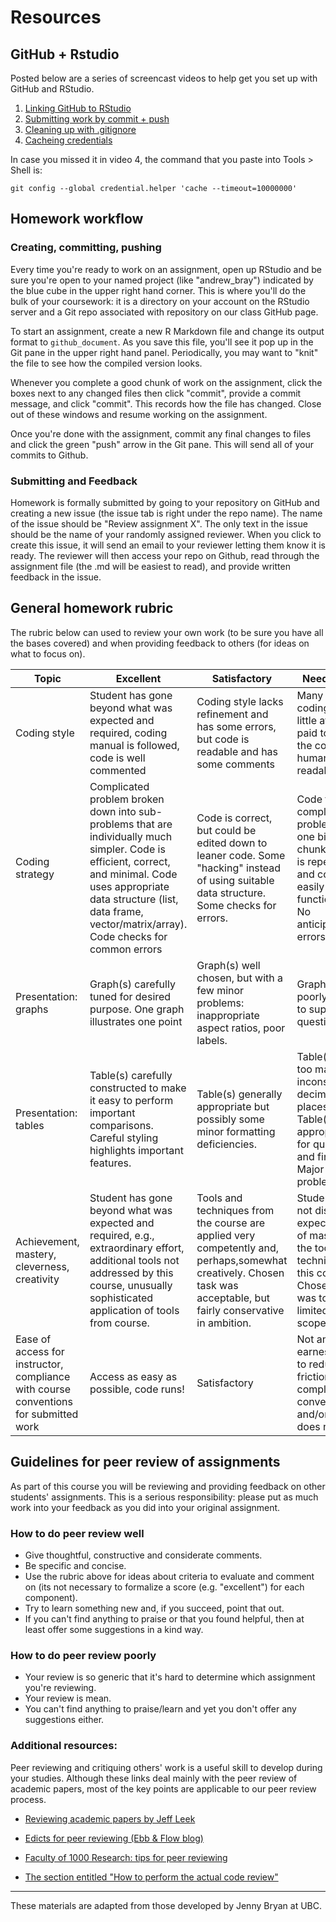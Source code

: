 # Resources

## GitHub + Rstudio

Posted below are a series of screencast videos to help get you set up with GitHub and RStudio.

1. [Linking GitHub to RStudio](https://www.dropbox.com/s/zxwz6mmlf5bs4du/github-rstudio-A.mov?dl=0)
2. [Submitting work by commit + push](https://www.dropbox.com/s/xgggdzwtoze3bi3/github-rstudio-B.mov?dl=0)
3. [Cleaning up with .gitignore](https://www.dropbox.com/s/4n629c1e9yy90bb/github-rstudio-C.mov?dl=0)
4. [Cacheing credentials](https://www.dropbox.com/s/07gkvhxzl7ju1bv/github-rstudio-D.mov?dl=0)

In case you missed it in video 4, the command that you paste into Tools > Shell is:

`git config --global credential.helper 'cache --timeout=10000000'`

## Homework workflow

### Creating, committing, pushing

Every time you're ready to work on an assignment, open up RStudio and be sure you're open to your named project (like "andrew_bray") indicated by the blue cube in the upper right hand corner. This is where you'll do the bulk of your coursework: it is a directory on your account on the RStudio server and a Git repo associated with repository on our class GitHub page.

To start an assignment, create a new R Markdown file and change its output format to `github_document`. As you save this file, you'll see it pop up in the Git pane in the upper right hand panel. Periodically, you may want to "knit" the file to see how the compiled version looks. 

Whenever you complete a good chunk of work on the assignment, click the boxes next to any changed files then click "commit", provide a commit message, and click "commit". This records how the file has changed. Close out of these windows and resume working on the assignment.

Once you're done with the assignment, commit any final changes to files and click the green "push" arrow in the Git pane. This will send all of your commits to Github.


### Submitting and Feedback

Homework is formally submitted by going to your repository on GitHub and creating a new issue (the issue tab is right under the repo name). The name of the issue should be "Review assignment X". The only text in the issue should be the name of your randomly assigned reviewer. When you click to create this issue, it will send an email to your reviewer letting them know it is ready. The reviewer will then access your repo on Github, read through the assignment file (the .md will be easiest to read), and provide written feedback in the issue.

## General homework rubric

The rubric below can used to review your own work (to be sure you have all the bases covered) and when providing feedback to others (for ideas on what to focus on).

Topic      |     Excellent      |        Satisfactory      |     Needs work      |  
|-----------| ------------------- |----------------------| -----------------|
|Coding style| Student has gone beyond what was expected and required, coding manual is followed, code is well commented | Coding style lacks refinement and has some errors, but code is readable and has some comments | Many errors in coding style, little attention paid to making the code human readable|
|Coding strategy| Complicated problem broken down into sub-problems that are individually much simpler. Code is efficient, correct, and minimal. Code uses appropriate data structure (list, data frame, vector/matrix/array). Code checks for common errors  | Code is correct, but could be edited down to leaner code. Some "hacking" instead of using suitable data structure. Some checks for errors. |   Code tackles complicated problem in one big chunk. Code is repetitive and could easily be functionalized. No anticipation of errors. |
|Presentation: graphs | Graph(s) carefully tuned for desired purpose. One graph illustrates one point | Graph(s) well chosen, but with a few minor problems: inappropriate aspect ratios, poor labels. | Graph(s) poorly chosen to support questions. |
|Presentation: tables | Table(s) carefully constructed to make it easy to perform important comparisons. Careful styling highlights important features. | Table(s) generally appropriate but possibly some minor formatting deficiencies.| Table(s) with too many, or inconsistent, decimal places. Table(s) not appropriate for questions and findings. Major display problems.|
|Achievement, mastery, cleverness, creativity|Student has gone beyond what was expected and required, e.g., extraordinary effort, additional tools not addressed by this course, unusually sophisticated application of tools from course.|Tools and techniques from the course are applied very competently and, perhaps,somewhat creatively. Chosen task was acceptable, but fairly conservative in ambition.|Student does not display the expected level of mastery of the tools and techniques in this course. Chosen task was too limited in scope.|
|Ease of access for instructor, compliance with course conventions for submitted work|Access as easy as possible, code runs! | Satisfactory | Not an earnest effort to reduce friction and comply with conventions  and/or code does not run|


## Guidelines for peer review of assignments

As part of this course you will be reviewing and providing feedback on other students' assignments. This is a serious responsibility: please put as much work into your feedback as you did into your original assignment.

### How to do peer review well

  * Give thoughtful, constructive and considerate comments. 
  * Be specific and concise.
  * Use the rubric above for ideas about criteria to evaluate and comment on (its not necessary to formalize a score (e.g. "excellent") for each component).
  * Try to learn something new and, if you succeed, point that out.
  * If you can't find anything to praise or that you found helpful, then at least offer some suggestions in a kind way.

### How to do peer review poorly

  * Your review is so generic that it's hard to determine which assignment you're reviewing.
  * Your review is mean.
  * You can't find anything to praise/learn and yet you don't offer any suggestions either.

### Additional resources:

Peer reviewing and critiquing others' work is a useful skill to develop during your studies. Although these links deal mainly with the peer review of academic papers, most of the key points are applicable to our peer review process.

* [Reviewing academic papers by Jeff Leek](https://github.com/jtleek/reviews/blob/master/README.md)

* [Edicts for peer reviewing (Ebb & Flow blog)](http://evol-eco.blogspot.ca/2014/09/edicts-for-peer-reviewing.html)

* [Faculty of 1000 Research: tips for peer reviewing](http://f1000research.com/peer-reviewing-tips)

* [The section entitled "How to perform the actual code review"](http://zonca.github.io/2014/08/code-review-for-scientific-computing.html)


* * *

These materials are adapted from those developed by Jenny Bryan at UBC.

